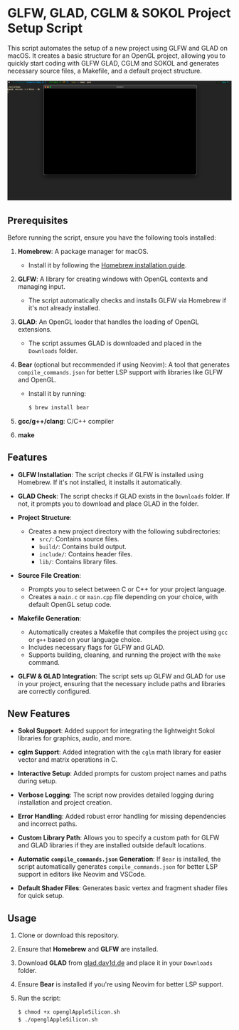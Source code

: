 # GLFW, GLAD, CGLM & SOKOL Project Setup Script

This script automates the setup of a new project using GLFW and GLAD on macOS. It creates a basic structure for an OpenGL project, allowing you to quickly start coding with GLFW GLAD, CGLM and SOKOL and generates necessary source files, a Makefile, and a default project structure.

![Project Demo](Images/Demo.png)

## Prerequisites

Before running the script, ensure you have the following tools installed:

1. **Homebrew**: A package manager for macOS.  
   - Install it by following the [Homebrew installation guide](https://brew.sh/).

2. **GLFW**: A library for creating windows with OpenGL contexts and managing input.  
   - The script automatically checks and installs GLFW via Homebrew if it's not already installed.

3. **GLAD**: An OpenGL loader that handles the loading of OpenGL extensions.  
   - The script assumes GLAD is downloaded and placed in the `Downloads` folder.

4. **Bear** (optional but recommended if using Neovim): A tool that generates `compile_commands.json` for better LSP support with libraries like GLFW and OpenGL.  
   - Install it by running:  
     ```bash
     $ brew install bear
     ```

5. **gcc/g++/clang**: C/C++ compiler

6. **make**

## Features

- **GLFW Installation**: The script checks if GLFW is installed using Homebrew. If it's not installed, it installs it automatically.

- **GLAD Check**: The script checks if GLAD exists in the `Downloads` folder. If not, it prompts you to download and place GLAD in the folder.

- **Project Structure**:  
  - Creates a new project directory with the following subdirectories:  
    - `src/`: Contains source files.  
    - `build/`: Contains build output.  
    - `include/`: Contains header files.  
    - `lib/`: Contains library files.

- **Source File Creation**:  
  - Prompts you to select between C or C++ for your project language.  
  - Creates a `main.c` or `main.cpp` file depending on your choice, with default OpenGL setup code.
    
- **Makefile Generation**:  
  - Automatically creates a Makefile that compiles the project using `gcc` or `g++` based on your language choice.  
  - Includes necessary flags for GLFW and GLAD.  
  - Supports building, cleaning, and running the project with the `make` command.

- **GLFW & GLAD Integration**: The script sets up GLFW and GLAD for use in your project, ensuring that the necessary include paths and libraries are correctly configured.

## New Features

- **Sokol Support**: Added support for integrating the lightweight Sokol libraries for graphics, audio, and more.

- **cglm Support**: Added integration with the `cglm` math library for easier vector and matrix operations in C.

- **Interactive Setup**: Added prompts for custom project names and paths during setup.

- **Verbose Logging**: The script now provides detailed logging during installation and project creation.

- **Error Handling**: Added robust error handling for missing dependencies and incorrect paths.

- **Custom Library Path**: Allows you to specify a custom path for GLFW and GLAD libraries if they are installed outside default locations.

- **Automatic `compile_commands.json` Generation**: If `Bear` is installed, the script automatically generates `compile_commands.json` for better LSP support in editors like Neovim and VSCode.

- **Default Shader Files**: Generates basic vertex and fragment shader files for quick setup.

## Usage

1. Clone or download this repository.
2. Ensure that **Homebrew** and **GLFW** are installed.
3. Download **GLAD** from [glad.dav1d.de](https://glad.dav1d.de/) and place it in your `Downloads` folder.
4. Ensure **Bear** is installed if you're using Neovim for better LSP support.
5. Run the script:

   ```bash
   $ chmod +x openglAppleSilicon.sh
   $ ./openglAppleSilicon.sh
